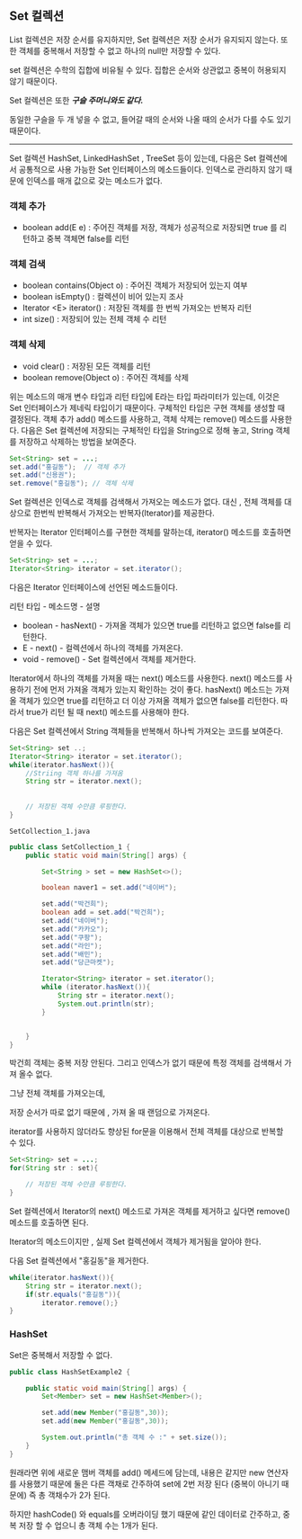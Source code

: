 ## Set 컬렉션

List 컬렉션은 저장 순서를 유지하지만,
Set 컬렉션은 저장 순서가 유지되지 않는다. 
또한 객체를 중복해서 저장할 수 없고 하나의 null만 저장할 수 있다.

set 컬렉션은 수학의 집합에 비유될 수 있다.
집합은 순서와 상관없고 중복이 허용되지 않기 때문이다.

Set 컬렉션은 또한 *__구슬 주머니와도 같다.__*

동일한 구슬을 두 개 넣을 수 없고, 
들어갈 때의 순서와 나올 때의 순서가 다를 수도 있기 때문이다.

********

Set 컬렉션 HashSet, LinkedHashSet , TreeSet 등이 있는데,
다음은 Set 컬렉션에서 공통적으로 사용 가능한 Set 인터페이스의 메소드들이다.
인덱스로 관리하지 않기 때문에 인덱스를 매개 값으로 갖는 메소드가 없다.

### 객체 추가
- boolean add(E e) : 주어진 객체를 저장, 객체가 성공적으로 저장되면 true
를 리턴하고 중복 객체면 false를 리턴
  
### 객체 검색
- boolean contains(Object o) : 주어진 객체가 저장되어 있는지 여부
- boolean isEmpty() : 컬렉션이 비어 있는지 조사
- Iterator \<E> iterator() : 저장된 객체를 한 번씩 가져오는 반복자 리턴
- int size() : 저장되어 있는 전체 객체 수 리턴

### 객체 삭제
- void clear() : 저장된 모든 객체를 리턴
- boolean remove(Object o) : 주어진 객체를 삭제


위는 메소드의 매개 변수 타입과 리턴 타입에 E라는 타입 파라미터가 있는데,
이것은 Set 인터페이스가 제네릭 타입이기 때문이다. 구체적인 타입은
구현 객체를 생성할 때 결정된다. 객체 추가 add() 메소드를 
사용하고, 객체 삭제는 remove() 메소드를 사용한다. 
다음은 Set 컬렉션에 저장되는 구체적인 타입을 String으로 정해 놓고,
String 객체를 저장하고 삭제하는 방법을 보여준다.

```java
Set<String> set = ...;
set.add("홍길동");  // 객체 추가
set.add("신용권");
set.remove("홍길동"); // 객체 삭제
```

Set 컬렉션은 인덱스로 객체를 검색해서 가져오는 메소드가 없다. 대신 ,
전체 객체를 대상으로 한번씩 반복해서 가져오는 반복자(Iterator)를 제공한다.

반복자는 Iterator 인터페이스를 구현한 객체를 말하는데, iterator() 
메소드를 호출하면 얻을 수 있다.

```java
Set<String> set = ...;
Iterator<String> iterator = set.iterator();
```

다음은 Iterator 인터페이스에 선언된 메소드들이다.

리턴 타입 - 메소드명 - 설명
- boolean - hasNext() - 가져올 객체가 있으면 true를 리턴하고 없으면 false를 리턴한다.
- E - next() - 컬렉션에서 하나의 객체를 가져온다.
- void - remove() - Set 컬렉션에서 객체를 제거한다.

Iterator에서 하나의 객체를 가져올 때는 next() 메소드를 사용한다.
next() 메소드를 사용하기 전에 먼저 가져올 객체가 있는지 확인하는 것이
좋다. hasNext() 메소드는 가져올 객체가 있으면 true를 리턴하고
더 이상 가져올 객체가 없으면 false를 리턴한다. 
따라서 true가 리턴 될 때 next() 메소드를 사용해야 한다. 

다음은 Set 컬렉션에서 String 객체들을 반복해서 하나씩 가져오는
코드를 보여준다. 

```java
Set<String> set ..;
Iterator<String> iterator = set.iterator();
while(iterator.hasNext()){
    //Striing 객체 하나를 가져옴
    String str = iterator.next();    
    
    
    // 저장된 객체 수만큼 루핑한다.
}
```
`SetCollection_1.java`
```java
public class SetCollection_1 {
    public static void main(String[] args) {

        Set<String > set = new HashSet<>();

        boolean naver1 = set.add("네이버");

        set.add("박건희");
        boolean add = set.add("박건희");
        set.add("네이버");
        set.add("카카오");
        set.add("쿠팡");
        set.add("라인");
        set.add("배민");
        set.add("당근마켓");

        Iterator<String> iterator = set.iterator();
        while (iterator.hasNext()){
            String str = iterator.next();
            System.out.println(str);
        }


    }
}
```

박건희 객체는 중복 저장 안된다.
그리고 인덱스가 없기 때문에
특정 객체를 검색해서 가져 올수 없다.

그냥 전체 객체를 가져오는데,

저장 순서가 따로 없기 때문에 , 가져 올 때 랜덤으로 가져온다.

iterator를 사용하지 않더라도 향상된 for문을 이용해서 전체 객체를
대상으로 반복할 수 있다.

```java
Set<String> set = ...;
for(String str : set){

    // 저장된 객체 수만큼 루핑한다.
}
```

Set 컬렉션에서 Iterator의 next() 메소드로 가져온 객체를
제거하고 싶다면 remove() 메소드를 호출하면 된다.

Iterator의 메소드이지만 , 실제 Set 컬렉션에서 객체가 제거됨을
알아야 한다.

다음 Set 컬렉션에서 "홍길동"을 제거한다.

````java
while(iterator.hasNext()){
    String str = iterator.next();
    if(str.equals("홍길동")){
        iterator.remove();}
}
````

### HashSet

Set은 중복해서 저장할 수 없다.
```java
public class HashSetExample2 {

    public static void main(String[] args) {
        Set<Member> set = new HashSet<Member>();

        set.add(new Member("홍길동",30));
        set.add(new Member("홍길동",30));

        System.out.println("총 객체 수 :" + set.size());
    }
}

```

원래라면 위에 새로운 맴버 객체를 add() 메세드에 담는데,
내용은 같지만 new 연산자를 사용했기 때문에
둘은 다른 객채로 간주하여 set에 2번 저장 된다 (중복이 아니기 때문에)
즉 총 객채수가 2가 된다.

하지만 hashCode() 와 equals를 오버라이딩 했기 때문에
같인 데이터로 간주하고, 중복 저장 할 수 업으니 총 객체 수는 1개가 된다.